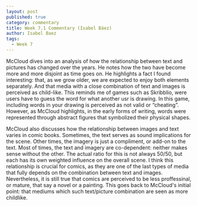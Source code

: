```yaml
---
layout: post
published: true
category: commentary
title: Week 7.1 Commentary (Isabel Báez)
author: Isabel Baez
tags:
  - Week 7
---
```

McCloud dives into an analysis of how the relationship between text and pictures has changed over the years. He notes how the two have become more and more disjoint as time goes on. He highlights a fact I found interesting: that, as we grow older, we are expected to enjoy both elements separately. And that media with a close combination of text and images is perceived as child-like. This reminds me of games such as Skribblio, were users have to guess the word for what another usr is drawing. In this game, including words in your drawing is perceived as not valid or “cheating”. However, as McCloud highlights, in the early forms of writing, words were represented through abstract figures that symbolized their physical shapes. 

McCloud also discusses how the relationship between images and text varies in comic books. Sometimes, the text serves as sound implications for the scene. Other times, the imagery is just a compliment, or add-on to the text. Most of times, the text and imagery are co-dependent: neither makes sense without the other. The actual ratio for this is not always 50/50, but each has its own weighted influence on the overall scene. I think this relationship is crucial for comics, as they are one of the last types of media that fully depends on the combination between text and images. Nevertheless, it is still true that comics are perceived to be less proffessinal, or mature, that say a novel or a painting. This goes back to McCloud's initial point: that mediums which such text/picture combination are seen as more childlike. 